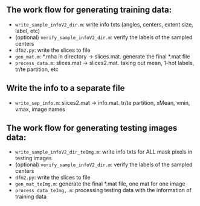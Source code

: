 ## The work flow for generating training data:

* `write_sample_infoV2_dir.m`: write info txts (angles, centers, extent size, label, etc)
* (optional) `verify_sample_infoV2_dir.m`: verify the labels of the sampled centers
* `dfm2.py`: write the slices to file
* `gen_mat.m`: *.mha in directory -> slices.mat. generate the final *.mat file
* `process_data.m`: slices.mat -> slices2.mat. taking out mean, 1-hot labels, tr/te partition, etc


## Write the info to a separate file
* `write_sep_info.m`: slices2.mat -> info.mat. tr/te partition, xMean, vmin, vmax, image names 


## The work flow for generating testing images data:

* `write_sample_infoV2_dir_teImg.m`: write info txts for ALL mask pixels in testing images
* (optional) `verify_sample_infoV2_dir.m`: verify the labels of the sampled centers
* `dfm2.py`: write the slices to file
* `gen_mat_teImg.m`: generate the final *.mat file, one mat for one image
* `process_data_teImg,.m`: processing testing data with the information of training data




